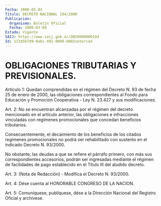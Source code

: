 ```yaml
---
Fecha: 2000-03-03
Título: DECRETO NACIONAL 194/2000
Publicación:
  Organismo: Boletín Oficial
  Fecha: 2000-03-09
Estado: Vigente
SAIJ: https://www.saij.gob.ar/DN20000000194
Id: 123456789-0abc-491-0000-0002soterced
---
```

# OBLIGACIONES TRIBUTARIAS Y PREVISIONALES.

<a id="1"></a>
Artículo 1: Quedan comprendidas en el régimen del Decreto N. 93 de fecha  25  de  enero de 2000, las obligaciones correspondientes  al Fondo para Educación y Promoción Cooperativa - Ley N. 23.427 y sus modificaciones.

<a id="2"></a>
Art. 2: No se encuentran  alcanzadas  por  el  régimen del decreto mencionado en el artículo anterior, las obligaciones e infracciones vinculadas  con  regímenes  promocionales que concedan  beneficios tributarios.

Consecuentemente, el decaimiento  de  los beneficios de los citados regímenes promocionales no podrá ser rehabilitado  con  sustento en el indicado Decreto N. 93/2000.

No  obstante,  las deudas a que se refiere el párrafo primero,  con más  sus  correspondientes    accesorios,  podrán  ser  ingresadas mediante el régimen de facilidades de pago establecido en el Título III del aludido decreto.

<a id="3"></a>
Art.  3: (Nota de Redacción) - Modifica el Decreto N. 93/2000.

<a id="4"></a>
Art.  4: Dése  cuenta  al  HONORABLE  CONGRESO  DE  LA  NACION.

<a id="5"></a>
Art.  5: Comuníquese, publíquese, dése a la Dirección Nacional del Registro Oficial y archívese.
